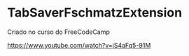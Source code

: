 # TabSaverFschmatzExtension

Criado no curso do FreeCodeCamp

https://www.youtube.com/watch?v=jS4aFq5-91M
